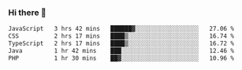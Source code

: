 ### Hi there 🌱
<!--START_SECTION:waka-->

```txt
JavaScript   3 hrs 42 mins   ██████▓░░░░░░░░░░░░░░░░░░   27.06 %
CSS          2 hrs 17 mins   ████▒░░░░░░░░░░░░░░░░░░░░   16.74 %
TypeScript   2 hrs 17 mins   ████▒░░░░░░░░░░░░░░░░░░░░   16.72 %
Java         1 hr 42 mins    ███░░░░░░░░░░░░░░░░░░░░░░   12.46 %
PHP          1 hr 30 mins    ██▓░░░░░░░░░░░░░░░░░░░░░░   10.96 %
```

<!--END_SECTION:waka-->
<!--
**Dieg0raf/Dieg0raf** is a ✨ _special_ ✨ repository because its `README.md` (this file) appears on your GitHub profile.

Here are some ideas to get you started:

- 🔭 I’m currently working on ...
- 🌱 I’m currently learning ...
- 👯 I’m looking to collaborate on ...
- 🤔 I’m looking for help with ...
- 💬 Ask me about ...
- 📫 How to reach me: ...
- 😄 Pronouns: ...
- ⚡ Fun fact: ...
-->
